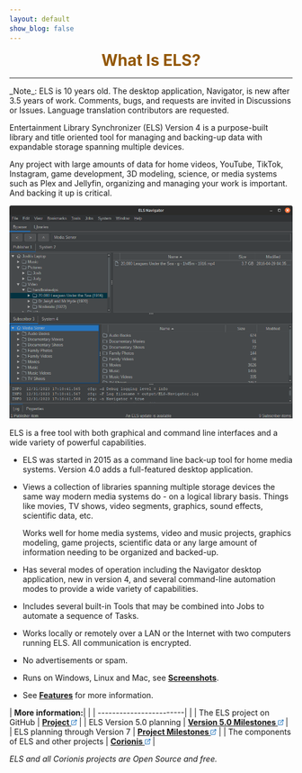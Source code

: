 ```yaml
---
layout: default
show_blog: false
---
```


<center><span style="font-size: 28px; font-face: bold; font-weight: bold; margin-top: 10px; color: #925600;">What Is ELS?</span></center>
<hr/>
_Note_: ELS is 10 years old. The desktop application, Navigator, is new after 3.5 years of
work. Comments, bugs, and requests are invited in Discussions or Issues. Language
translation contributors are requested.

Entertainment Library Synchronizer (ELS) Version 4 is a purpose-built library and title oriented tool for managing and backing-up data
with expandable storage spanning multiple devices.

Any project with large amounts of data for home videos, YouTube, TikTok, Instagram, game development, 3D modeling, science, or media systems such as Plex
and Jellyfin, organizing and managing your work is important. And backing it up is critical.

<img src="assets/images/media-server-01.png" border="0"/>

ELS is a free tool with both graphical and command line interfaces and a wide variety of powerful capabilities.

 * ELS was started in 2015 as a command line back-up tool for home media systems. Version 4.0 adds a full-featured desktop application.

 * Views a collection of libraries spanning multiple storage devices the same way modern media systems do - on a logical library basis. 
   Things like movies, TV shows, video segments, graphics, sound effects, scientific data, etc.
   
   Works well for home media systems, video and music projects, graphics modeling, game projects, scientific data or any large amount 
   of information needing to be organized and backed-up.

 * Has several modes of operation including the Navigator desktop application, new in version 4, and several command-line automation modes to provide a 
  wide variety of capabilities.

 * Includes several built-in Tools that may be combined into Jobs to automate a sequence of Tasks.

 * Works locally or remotely over a LAN or the Internet with two computers running ELS. All communication is encrypted.

 * No advertisements or spam.

 * Runs on Windows, Linux and Mac, see [<b>Screenshots</b>](screenshots.md).

 * See [<b>Features</b>](features.md) for more information.

| <b>More information:</b>| |
| ------------------------| |
| The ELS project on GitHub | <a href="{{ site.github.repository_url }}" target="_blank"><b>Project <img src="assets/images/link.png" alt="" title="On GitHub" align="bottom" border="0"/></b></a> |
| ELS Version 5.0 planning | <a href="{{ site.milestone_url }}" target="_blank"><b>Version 5.0 Milestones <img src="assets/images/link.png" alt="" title="On GitHub" align="bottom" border="0"/></b></a> |
| ELS planning through Version 7 | <a href="{{ site.milestones_url }}" target="_blank"><b>Project Milestones <img src="assets/images/link.png" alt="" title="On GitHub" align="bottom" border="0"/></b></a> |
| The components of ELS and other projects | <a href="{{ site.home_url }}" target="_blank"><b>Corionis <img src="assets/images/link.png" alt="" title="On GitHub" align="bottom" border="0"/></b></a> |

_ELS and all Corionis projects are Open Source and free._

